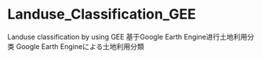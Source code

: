 # Landuse_Classification_GEE
Landuse classification by using GEE
基于Google Earth Engine进行土地利用分类
Google Earth Engineによる土地利用分類

